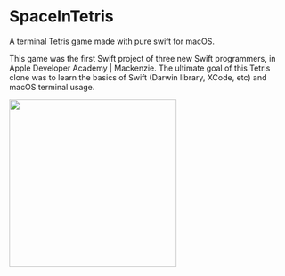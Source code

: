 # SpaceInTetris
A terminal Tetris game made with pure swift for macOS.

This game was the first Swift project of three new Swift programmers, in Apple Developer Academy | Mackenzie.
The ultimate goal of this Tetris clone was to learn the basics of Swift (Darwin library, XCode, etc) and macOS terminal usage.

<!DOCTYPE html>
<html lang="en">
<head>
    <meta charset="UTF-8">
    <meta http-equiv="X-UA-Compatible" content="IE=edge">
    <meta name="viewport" content="width=device-width, initial-scale=1.0">
</head>
<body>
    <img src="https://github.com/user-attachments/assets/83b4b10a-46b4-4042-a1fe-0cdce4d55910" width="300">
</body>
</html>
